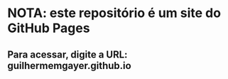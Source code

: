# NOTA: este repositório é um site do GitHub Pages
## Para acessar, digite a URL: guilhermemgayer.github.io